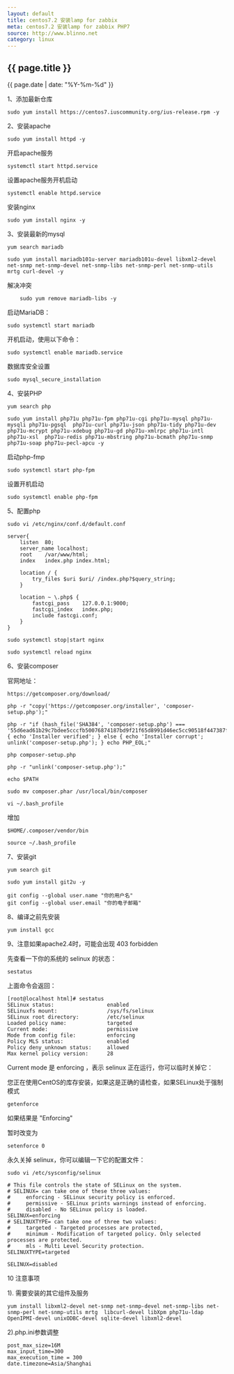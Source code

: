```yaml
---
layout: default
title: centos7.2 安装lamp for zabbix
meta: centos7.2 安装lamp for zabbix PHP7
source: http://www.blinno.net
category: linux
---
```


<h2>{{ page.title }}</h2>
<p>{{ page.date | date: "%Y-%m-%d" }}</p>



1、添加最新仓库

```
sudo yum install https://centos7.iuscommunity.org/ius-release.rpm -y
```
2、安装apache
```
sudo yum install httpd -y
```
开启apache服务
```
systemctl start httpd.service
```
设置apache服务开机启动
```
systemctl enable httpd.service
```

安装nginx
```
sudo yum install nginx -y
```

3、安装最新的mysql 
```
yum search mariadb

sudo yum install mariadb101u-server mariadb101u-devel libxml2-devel net-snmp net-snmp-devel net-snmp-libs net-snmp-perl net-snmp-utils mrtg curl-devel -y
```
解决冲突
```    
    sudo yum remove mariadb-libs -y
```
启动MariaDB：
```
sudo systemctl start mariadb
```

开机启动，使用以下命令：
```
sudo systemctl enable mariadb.service
```
数据库安全设置
```
sudo mysql_secure_installation
```

4、安装PHP

```
yum search php

sudo yum install php71u php71u-fpm php71u-cgi php71u-mysql php71u-mysqli php71u-pgsql  php71u-curl php71u-json php71u-tidy php71u-dev php71u-mcrypt php71u-xdebug php71u-gd php71u-xmlrpc php71u-intl php71u-xsl  php71u-redis php71u-mbstring php71u-bcmath php71u-snmp php71u-soap php71u-pecl-apcu -y
```

启动php-fmp
```
sudo systemctl start php-fpm

```

设置开机启动
```
sudo systemctl enable php-fpm

```

5、配置php
```
sudo vi /etc/nginx/conf.d/default.conf

server{
    listen  80;
    server_name localhost;
    root    /var/www/html;
    index   index.php index.html;

    location / {
        try_files $uri $uri/ /index.php?$query_string;
    }

    location ~ \.php$ {
        fastcgi_pass    127.0.0.1:9000;
        fastcgi_index   index.php;
        include fastcgi.conf;
    }
}

sudo systemctl stop|start nginx

sudo systemctl reload nginx
```

6、安装composer

官网地址：
```
https://getcomposer.org/download/
```

```
php -r "copy('https://getcomposer.org/installer', 'composer-setup.php');"

php -r "if (hash_file('SHA384', 'composer-setup.php') === '55d6ead61b29c7bdee5cccfb50076874187bd9f21f65d8991d46ec5cc90518f447387fb9f76ebae1fbbacf329e583e30') { echo 'Installer verified'; } else { echo 'Installer corrupt'; unlink('composer-setup.php'); } echo PHP_EOL;"

php composer-setup.php

php -r "unlink('composer-setup.php');"

echo $PATH

sudo mv composer.phar /usr/local/bin/composer

vi ~/.bash_profile
```
增加
```
$HOME/.composer/vendor/bin

source ~/.bash_profile
```

7、安装git
```
yum search git

sudo yum install git2u -y

git config --global user.name "你的用户名"
git config --global user.email "你的电子邮箱"
```

8、编译之前先安装
```
yum install gcc 

```


9、注意如果apache2.4时，可能会出现 403 forbidden


先查看一下你的系统的 selinux 的状态：
```
sestatus
```
上面命令会返回：
```
[root@localhost html]# sestatus
SELinux status:                 enabled
SELinuxfs mount:                /sys/fs/selinux
SELinux root directory:         /etc/selinux
Loaded policy name:             targeted
Current mode:                   permissive
Mode from config file:          enforcing
Policy MLS status:              enabled
Policy deny_unknown status:     allowed
Max kernel policy version:      28

```

Current mode 是 enforcing ，表示 selinux 正在运行，你可以临时关掉它：

您正在使用CentOS的库存安装，如果这是正确的请检查，如果SELinux处于强制模式
```
getenforce
```

如果结果是 "Enforcing"


暂时改变为
```
setenforce 0
```


永久关掉 selinux，你可以编辑一下它的配置文件：
```
sudo vi /etc/sysconfig/selinux
```


```
# This file controls the state of SELinux on the system.
# SELINUX= can take one of these three values:
#     enforcing - SELinux security policy is enforced.
#     permissive - SELinux prints warnings instead of enforcing.
#     disabled - No SELinux policy is loaded.
SELINUX=enforcing
# SELINUXTYPE= can take one of three two values:
#     targeted - Targeted processes are protected,
#     minimum - Modification of targeted policy. Only selected processes are protected.
#     mls - Multi Level Security protection.
SELINUXTYPE=targeted

```

```
SELINUX=disabled
```

10 注意事项

1).	需要安装的其它组件及服务
```
yum install libxml2-devel net-snmp net-snmp-devel net-snmp-libs net-snmp-perl net-snmp-utils mrtg  libcurl-devel libXpm php71u-ldap OpenIPMI-devel unixODBC-devel sqlite-devel libxml2-devel
```

2).php.ini参数调整
```
post_max_size=16M
max_input_time=300
max_execution_time = 300
date.timezone=Asia/Shanghai
```
